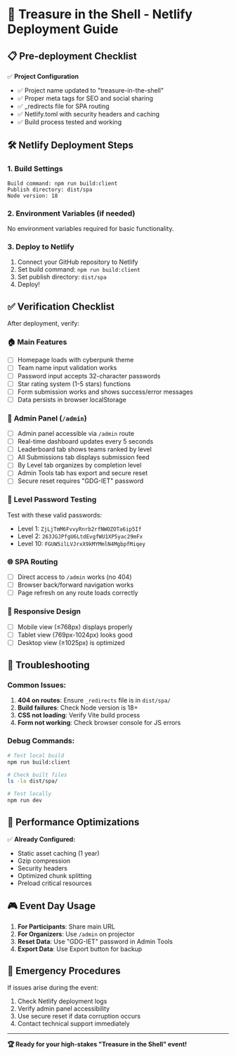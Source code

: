 # 🚀 Treasure in the Shell - Netlify Deployment Guide

## 📋 Pre-deployment Checklist

✅ **Project Configuration**

- ✅ Project name updated to "treasure-in-the-shell"
- ✅ Proper meta tags for SEO and social sharing
- ✅ \_redirects file for SPA routing
- ✅ Netlify.toml with security headers and caching
- ✅ Build process tested and working

## 🛠️ Netlify Deployment Steps

### 1. **Build Settings**

```
Build command: npm run build:client
Publish directory: dist/spa
Node version: 18
```

### 2. **Environment Variables** (if needed)

No environment variables required for basic functionality.

### 3. **Deploy to Netlify**

1. Connect your GitHub repository to Netlify
2. Set build command: `npm run build:client`
3. Set publish directory: `dist/spa`
4. Deploy!

## ✅ **Verification Checklist**

After deployment, verify:

### 🏠 **Main Features**

- [ ] Homepage loads with cyberpunk theme
- [ ] Team name input validation works
- [ ] Password input accepts 32-character passwords
- [ ] Star rating system (1-5 stars) functions
- [ ] Form submission works and shows success/error messages
- [ ] Data persists in browser localStorage

### 🔐 **Admin Panel** (`/admin`)

- [ ] Admin panel accessible via `/admin` route
- [ ] Real-time dashboard updates every 5 seconds
- [ ] Leaderboard tab shows teams ranked by level
- [ ] All Submissions tab displays submission feed
- [ ] By Level tab organizes by completion level
- [ ] Admin Tools tab has export and secure reset
- [ ] Secure reset requires "GDG-IET" password

### 🧪 **Level Password Testing**

Test with these valid passwords:

- Level 1: `ZjLjTmM6FvvyRnrb2rfNWOZOTa6ip5If`
- Level 2: `263JGJPfgU6LtdEvgfWU1XP5yac29mFx`
- Level 10: `FGUW5ilLVJrxX9kMYMmlN4MgbpfMiqey`

### 🌐 **SPA Routing**

- [ ] Direct access to `/admin` works (no 404)
- [ ] Browser back/forward navigation works
- [ ] Page refresh on any route loads correctly

### 📱 **Responsive Design**

- [ ] Mobile view (≤768px) displays properly
- [ ] Tablet view (769px-1024px) looks good
- [ ] Desktop view (≥1025px) is optimized

## 🔧 **Troubleshooting**

### Common Issues:

1. **404 on routes**: Ensure `_redirects` file is in `dist/spa/`
2. **Build failures**: Check Node version is 18+
3. **CSS not loading**: Verify Vite build process
4. **Form not working**: Check browser console for JS errors

### Debug Commands:

```bash
# Test local build
npm run build:client

# Check built files
ls -la dist/spa/

# Test locally
npm run dev
```

## 🎯 **Performance Optimizations**

✅ **Already Configured:**

- Static asset caching (1 year)
- Gzip compression
- Security headers
- Optimized chunk splitting
- Preload critical resources

## 🎮 **Event Day Usage**

1. **For Participants**: Share main URL
2. **For Organizers**: Use `/admin` on projector
3. **Reset Data**: Use "GDG-IET" password in Admin Tools
4. **Export Data**: Use Export button for backup

## 🚨 **Emergency Procedures**

If issues arise during the event:

1. Check Netlify deployment logs
2. Verify admin panel accessibility
3. Use secure reset if data corruption occurs
4. Contact technical support immediately

---

**🏆 Ready for your high-stakes "Treasure in the Shell" event!**
